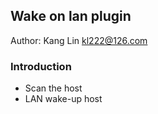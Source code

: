 ## Wake on lan plugin

Author: Kang Lin <kl222@126.com>

### Introduction

- Scan the host
- LAN wake-up host
